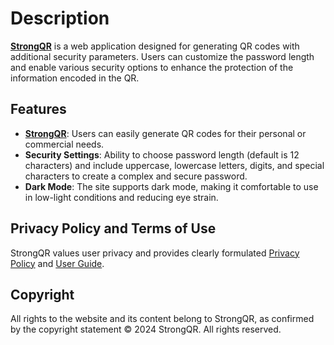 # Description

**[StrongQR](https://strongqr.github.io/StrongQR/)** is a web application designed for generating QR codes with additional security parameters. Users can customize the password length and enable various security options to enhance the protection of the information encoded in the QR.

## Features

- **[StrongQR](https://strongqr.github.io/StrongQR/)**: Users can easily generate QR codes for their personal or commercial needs.
- **Security Settings**: Ability to choose password length (default is 12 characters) and include uppercase, lowercase letters, digits, and special characters to create a complex and secure password.
- **Dark Mode**: The site supports dark mode, making it comfortable to use in low-light conditions and reducing eye strain.

## Privacy Policy and Terms of Use

StrongQR values user privacy and provides clearly formulated [Privacy Policy](https://strongqr.github.io/StrongQR/privacy-policy.html) and [User Guide](https://strongqr.github.io/StrongQR/userguide.html).

## Copyright

All rights to the website and its content belong to StrongQR, as confirmed by the copyright statement © 2024 StrongQR. All rights reserved.
